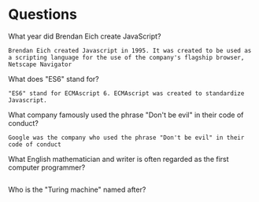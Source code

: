 # Questions

What year did Brendan Eich create JavaScript?

```
Brendan Eich created Javascript in 1995. It was created to be used as a scripting language for the use of the company's flagship browser, Netscape Navigator
```

What does "ES6" stand for?

```
"ES6" stand for ECMAscript 6. ECMAscript was created to standardize Javascript.
```

What company famously used the phrase "Don't be evil" in their code of conduct?

```
Google was the company who used the phrase "Don't be evil" in their code of conduct 
```

What English mathematician and writer is often regarded as the first computer programmer?

```

```

Who is the "Turing machine" named after?

```

```
